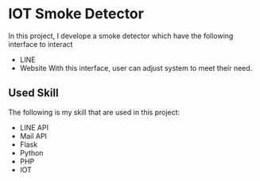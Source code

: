 # IOT Smoke Detector
In this project, I develope a smoke detector which have the following interface to interact
* LINE
* Website
With this interface, user can adjust system to meet their need.
## Used Skill
The following is my skill that are used in this project:
* LINE API
* Mail API
* Flask
* Python
* PHP
* IOT